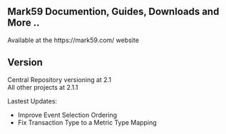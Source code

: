## Mark59 Documention, Guides, Downloads and More ..

<p>Available at the https://mark59.com/ website

## Version 

<p>Central Repository versioning at 2.1<br>
All other projects at 2.1.1

Lastest Updates:<br>
  - Improve Event Selection Ordering<br>
  - Fix Transaction Type to a Metric Type Mapping
